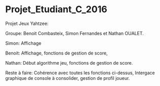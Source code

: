 # Projet_Etudiant_C_2016

Projet Jeux Yahtzee: 

Groupe: Benoit Combasteix, Simon Fernandes et Nathan OUALET.

Simon: Affichage

Benoit: Affichage, fonctions de gestion de score,

Nathan: Début algorithme jeu, fonctions de gestion de score.

Reste à faire: Cohérence avec toutes les fonctions ci-dessus, Intergace graphique de console à consolider, gestion de profil joueur.  
